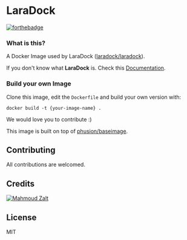 # LaraDock


[![forthebadge](http://forthebadge.com/images/badges/built-by-developers.svg)](http://zalt.me)

### What is this?

A Docker Image used by LaraDock ([laradock/laradock](https://github.com/LaraDock/laradock)). 

If you don't know what **LaraDock** is. Check this [Documentation](https://github.com/LaraDock/laradock).

### Build your own Image

Clone this image, edit the `Dockerfile` and build your own version with:

```shell
docker build -t {your-image-name} .
```

We would love you to contribute :)

This image is built on top of [phusion/baseimage](https://github.com/phusion/baseimage-docker).


## Contributing

All contributions are welcomed.



## Credits

[![Mahmoud Zalt](https://img.shields.io/badge/Author-Mahmoud%20Zalt-orange.svg)](http://www.zalt.me)



## License

MIT





